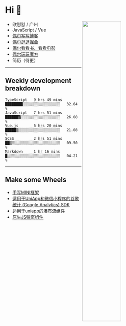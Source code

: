 # Hi 👋

[<img align="right" width="50%" src="https://github-readme-stats.vercel.app/api?username=OUDUIDUI&theme=dark&show_icons=true">](https://metrics.lecoq.io/OUDUIDUI?template=classic&#41;)


-   欧怼怼 / 广州
-   JavaScript / Vue
-   [偶尔写写博客](OUDUIDUI.cn)
-   [偶尔逛逛掘金](https://juejin.cn/user/4309700183594366)
-   [偶尔看看书、看看电影](https://www.yuque.com/books/share/3ee1684b-8e19-4849-b5aa-13d1813ded6d)
-   [偶尔玩玩魔方](https://cubing.com/results/person/2014OUSH01)
-   简历（待更）

---

##  Weekly development breakdown

<!--START_SECTION:waka-->
```text
TypeScript   9 hrs 49 mins   ████████░░░░░░░░░░░░░░░░░   32.64 % 
JavaScript   7 hrs 51 mins   ██████▓░░░░░░░░░░░░░░░░░░   26.08 % 
Vue.js       6 hrs 20 mins   █████▒░░░░░░░░░░░░░░░░░░░   21.08 % 
SCSS         2 hrs 51 mins   ██▒░░░░░░░░░░░░░░░░░░░░░░   09.50 % 
Markdown     1 hr 16 mins    █░░░░░░░░░░░░░░░░░░░░░░░░   04.21 % 
```
<!--END_SECTION:waka-->



---

##  Make some Wheels

- [手写MINI框架](https://github.com/OUDUIDUI/mini)
- [适用于UniApp和微信小程序的谷歌统计 (Google Analytics) SDK](https://github.com/OUDUIDUI/ga-tracker)
- [适用于uniapp的瀑布流组件](https://github.com/OUDUIDUI/uniapp_waterfalls_flow)
- [原生JS弹窗组件](https://github.com/OUDUIDUI/notice-kit)


